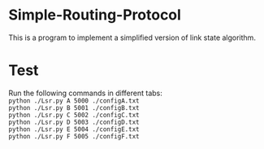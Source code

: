 # Simple-Routing-Protocol

This is a program to implement a simplified version of link state algorithm.

# Test

Run the following commands in different tabs:  
`python ./Lsr.py A 5000 ./configA.txt`  
`python ./Lsr.py B 5001 ./configB.txt`  
`python ./Lsr.py C 5002 ./configC.txt`  
`python ./Lsr.py D 5003 ./configD.txt`  
`python ./Lsr.py E 5004 ./configE.txt`  
`python ./Lsr.py F 5005 ./configF.txt`
